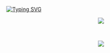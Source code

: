 <a href="https://git.io/typing-svg" style="text-align:center"><img src="https://readme-typing-svg.demolab.com?font=Fira+Code&size=30&duration=4000&pause=1000&center=true&random=false&width=1000&lines=Hello+There!+%3A);Python+%26+Django;React+%26+HTML5+%26+CSS;Raspberry+Pi+%26+Arduino;Have+a+nice+day!+%3A)" alt="Typing SVG" /></a>
<br>

<p align="center">
  <a href="https://skillicons.dev">
    <img src="https://skillicons.dev/icons?i=python,react" />
  </a>
</p>
<br>
<p align="center">
  <a href="https://skillicons.dev">
    <img src="https://skillicons.dev/icons?i=arduino,raspberrypi" />
  </a>
</p>



